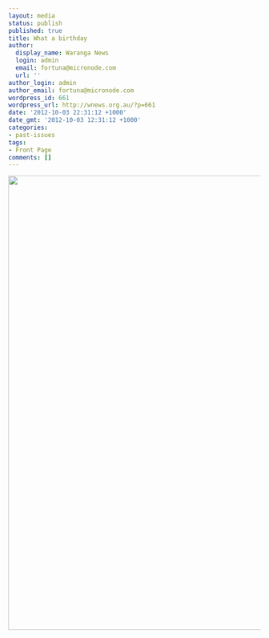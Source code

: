 ```yaml
---
layout: media
status: publish
published: true
title: What a birthday
author:
  display_name: Waranga News
  login: admin
  email: fortuna@micronode.com
  url: ''
author_login: admin
author_email: fortuna@micronode.com
wordpress_id: 661
wordpress_url: http://wnews.org.au/?p=661
date: '2012-10-03 22:31:12 +1000'
date_gmt: '2012-10-03 12:31:12 +1000'
categories:
- past-issues
tags:
- Front Page
comments: []
---
```


<a href="{{ site.url }}/images/2012/10/frontpage-20121004.pdf"><img class="alignnone size-full wp-image-659" title="Front Page - October 4, 2012" src="{{ site.url }}/images/2012/10/frontpage-20121004.png" alt="" width="624" height="907" /></a>
